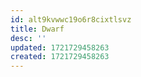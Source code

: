 ```yaml
---
id: alt9kvwwc19o6r8cixtlsvz
title: Dwarf
desc: ''
updated: 1721729458263
created: 1721729458263
---
```

